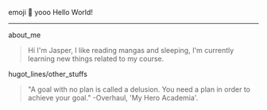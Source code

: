 emoji :satellite: yooo Hello World!
***
about_me
>  Hi I'm Jasper, I like reading mangas and sleeping, I'm currently learning new things related to my course.

hugot_lines/other_stuffs
> "A goal with no plan is called a delusion. You need a plan in order to achieve your goal." -Overhaul, 'My Hero Academia'.
